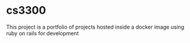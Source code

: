 # cs3300

This project is a portfolio of projects hosted inside a docker image using ruby on rails for development
